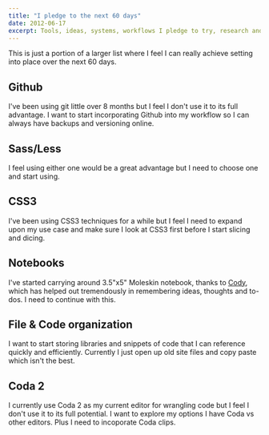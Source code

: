 ```yaml
---
title: "I pledge to the next 60 days"
date: 2012-06-17
excerpt: Tools, ideas, systems, workflows I pledge to try, research and possibly incorporate into my workflow.
---
```


This is just a portion of a larger list where I feel I can really achieve setting into place over the next 60 days.

## Github

I've been using git little over 8 months but I feel I don't use it to its full advantage. I want to start incorporating Github into my workflow so I can always have backups and versioning online.

## Sass/Less

I feel using either one would be a great advantage but I need to choose one and start using.

## CSS3

I've been using CSS3 techniques for a while but I feel I need to expand upon my use case and make sure I look at CSS3 first before I start slicing and dicing.

## Notebooks

I've started carrying around 3.5"x5" Moleskin notebook, thanks to [Cody](http://codyjamespeterson.com), which has helped out tremendously in remembering ideas, thoughts and to-dos. I need to continue with this.

## File & Code organization

I want to start storing libraries and snippets of code that I can reference quickly and efficiently. Currently I just open up old site files and copy paste which isn't the best.

## Coda 2

I currently use Coda 2 as my current editor for wrangling code but I feel I don't use it to its full potential. I want to explore my options I have Coda vs other editors. Plus I need to incoporate Coda clips.

